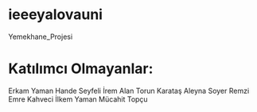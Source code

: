 # ieeeyalovauni

Yemekhane_Projesi

# Katılımcı Olmayanlar:
 Erkam Yaman
 Hande Seyfeli
 İrem Alan
 Torun Karataş
 Aleyna Soyer
 Remzi Emre Kahveci
 İlkem Yaman
 Mücahit Topçu
